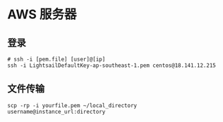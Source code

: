 # AWS 服务器

## 登录

```shell
# ssh -i [pem.file] [user]@[ip]
ssh -i LightsailDefaultKey-ap-southeast-1.pem centos@18.141.12.215
```

## 文件传输

```shell
scp -rp -i yourfile.pem ~/local_directory username@instance_url:directory
```
